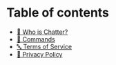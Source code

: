 # Table of contents

* [🎢 Who is Chatter?](README.md)
* [📔 Commands](commands.md)
* [🔤 Terms of Service](terms-of-service.md)
* [🔏 Privacy Policy](privacy-policy.md)
